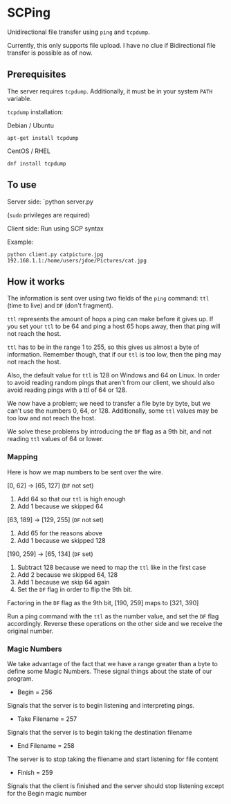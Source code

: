 # SCPing

Unidirectional file transfer using `ping` and `tcpdump`.

Currently, this only supports file upload. I have no clue if Bidirectional file transfer is possible as of now.

## Prerequisites

The server requires `tcpdump`. Additionally, it must be in your system `PATH` variable.

`tcpdump` installation:

Debian / Ubuntu

`apt-get install tcpdump`

CentOS / RHEL

`dnf install tcpdump`

## To use

Server side: 
`python server.py

(`sudo` privileges are required)

Client side: Run using SCP syntax

Example:

`python client.py catpicture.jpg 192.168.1.1:/home/users/jdoe/Pictures/cat.jpg`

## How it works

The information is sent over using two fields of the `ping` command: `ttl` (time to live) and `DF` (don't fragment).

`ttl` represents the amount of hops a ping can make before it gives up. If you set your `ttl` to be 64 and ping a host 65 hops away, then that ping will not reach the host.

`ttl` has to be in the range 1 to 255, so this gives us almost a byte of information. Remember though, that if our `ttl` is too low, then the ping may not reach the host.

Also, the default value for `ttl` is 128 on Windows and 64 on Linux. In order to avoid reading random pings that aren't from our client, we should also avoid reading pings with a ttl of 64 or 128.

We now have a problem; we need to transfer a file byte by byte, but we can't use the numbers 0, 64, or 128. Additionally, some `ttl` values may be too low and not reach the host.

We solve these problems by introducing the `DF` flag as a 9th bit, and not reading `ttl` values of 64 or lower.

### Mapping

Here is how we map numbers to be sent over the wire.

[0, 62] -> [65, 127] (`DF` not set)

1. Add 64 so that our `ttl` is high enough
2. Add 1 because we skipped 64

[63, 189] -> [129, 255] (`DF` not set)

1. Add 65 for the reasons above
2. Add 1 because we skipped 128

[190, 259] -> [65, 134] (`DF` set)

1. Subtract 128 because we need to map the `ttl` like in the first case
2. Add 2 because we skipped 64, 128
3. Add 1 because we skip 64 again
4. Set the `DF` flag in order to flip the 9th bit.

Factoring in the `DF` flag as the 9th bit, [190, 259] maps to [321, 390]

Run a ping command with the `ttl` as the number value, and set the `DF` flag accordingly. Reverse these operations on the other side and we receive the original number.

### Magic Numbers

We take advantage of the fact that we have a range greater than a byte to define some Magic Numbers. These signal things about the state of our program.

- Begin = 256

Signals that the server is to begin listening and interpreting pings.

- Take Filename = 257

Signals that the server is to begin taking the destination filename

- End Filename = 258

The server is to stop taking the filename and start listening for file content

- Finish = 259

Signals that the client is finished and the server should stop listening except for the Begin magic number